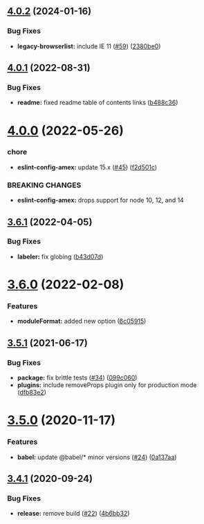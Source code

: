 ## [4.0.2](https://github.com/americanexpress/babel-preset-amex/compare/v4.0.1...v4.0.2) (2024-01-16)


### Bug Fixes

* **legacy-browserlist:** include IE 11 ([#59](https://github.com/americanexpress/babel-preset-amex/issues/59)) ([2380be0](https://github.com/americanexpress/babel-preset-amex/commit/2380be0f6fe58f7f2cf534fe104e85b914af4219))

## [4.0.1](https://github.com/americanexpress/babel-preset-amex/compare/v4.0.0...v4.0.1) (2022-08-31)


### Bug Fixes

* **readme:** fixed readme table of contents links ([b488c36](https://github.com/americanexpress/babel-preset-amex/commit/b488c36d1b0b9fc9c26f223ab02838b72f019f56))

# [4.0.0](https://github.com/americanexpress/babel-preset-amex/compare/v3.6.1...v4.0.0) (2022-05-26)


### chore

* **eslint-config-amex:** update 15.x ([#45](https://github.com/americanexpress/babel-preset-amex/issues/45)) ([f2d501c](https://github.com/americanexpress/babel-preset-amex/commit/f2d501c3d7ee351c2fb31b670b45138146c48606))


### BREAKING CHANGES

* **eslint-config-amex:** drops support for node 10, 12, and 14

## [3.6.1](https://github.com/americanexpress/babel-preset-amex/compare/v3.6.0...v3.6.1) (2022-04-05)


### Bug Fixes

* **labeler:** fix globing ([b43d07d](https://github.com/americanexpress/babel-preset-amex/commit/b43d07dab80c2a4bd1095137b108a70da4418628))

# [3.6.0](https://github.com/americanexpress/babel-preset-amex/compare/v3.5.1...v3.6.0) (2022-02-08)


### Features

* **moduleFormat:** added new option ([6c05915](https://github.com/americanexpress/babel-preset-amex/commit/6c0591512b456d61d03c5b1c598a7192c53a1dc8))

## [3.5.1](https://github.com/americanexpress/babel-preset-amex/compare/v3.5.0...v3.5.1) (2021-06-17)


### Bug Fixes

* **package:** fix brittle tests ([#34](https://github.com/americanexpress/babel-preset-amex/issues/34)) ([099c060](https://github.com/americanexpress/babel-preset-amex/commit/099c060161b01477f94f9149e71001cebcec0f32))
* **plugins:** include removeProps plugin only for production mode ([dfb83e2](https://github.com/americanexpress/babel-preset-amex/commit/dfb83e2274ff7b795119b71f3072d0902504e32a))

# [3.5.0](https://github.com/americanexpress/babel-preset-amex/compare/v3.4.1...v3.5.0) (2020-11-17)


### Features

* **babel:** update @babel/* minor versions ([#24](https://github.com/americanexpress/babel-preset-amex/issues/24)) ([0a137aa](https://github.com/americanexpress/babel-preset-amex/commit/0a137aad68ac04576faf86e8ad3fa301fb9a8ee3))

## [3.4.1](https://github.com/americanexpress/babel-preset-amex/compare/v3.4.0...v3.4.1) (2020-09-24)


### Bug Fixes

* **release:** remove build ([#22](https://github.com/americanexpress/babel-preset-amex/issues/22)) ([4b6bb32](https://github.com/americanexpress/babel-preset-amex/commit/4b6bb32b8e9e9b8a5bb31faffb5ea65fe06253f5))
